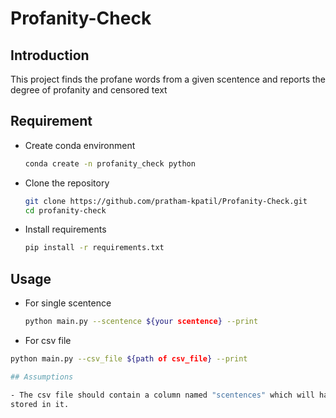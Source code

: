 # Profanity-Check

## Introduction

This project finds the profane words from a given scentence and reports the degree of
profanity and censored text

## Requirement
- Create conda environment
  ```bash
  conda create -n profanity_check python
  ```
  
 - Clone the repository
    ```bash 
    git clone https://github.com/pratham-kpatil/Profanity-Check.git 
    cd profanity-check
 
 - Install requirements
    ```bash
    pip install -r requirements.txt
    
    
## Usage
 
- For single scentence
  ```bash
  python main.py --scentence ${your scentence} --print
  
 - For csv file
  ```bash 
  python main.py --csv_file ${path of csv_file} --print
  
  ## Assumptions
  
  - The csv file should contain a column named "scentences" which will have scentences 
  stored in it.
